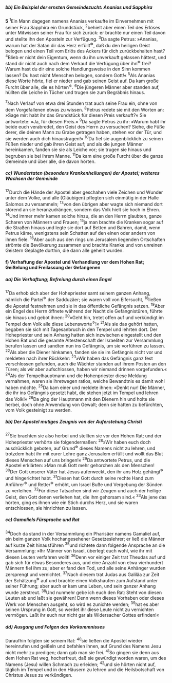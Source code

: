 ##### bb) Ein Beispiel der ernsten Gemeindezucht: Ananias und Sapphira

__5__
<sup>1</sup>Ein Mann dagegen namens Ananias verkaufte im Einvernehmen mit seiner Frau Sapphira ein Grundstück,
<sup>2</sup>behielt aber einen Teil des Erlöses unter Mitwissen seiner Frau für sich zurück: er brachte nur einen Teil davon und stellte ihn den Aposteln zur Verfügung.
<sup>3</sup>Da sagte Petrus: »Ananias, warum hat der Satan dir das Herz erfüllt<sup title="= bestrickt">&#x2732;</sup>, daß du den heiligen Geist belogen und einen Teil vom Erlös des Ackers für dich zurückbehalten hast?
<sup>4</sup>Blieb er nicht dein Eigentum, wenn du ihn unverkauft gelassen hättest, und stand dir nicht auch nach dem Verkauf die Verfügung über ihn<sup title="d.h. den Erlös">&#x2732;</sup> frei? Warum hast du dir eine solche Handlungsweise in den Sinn kommen lassen? Du hast nicht Menschen belogen, sondern Gott!«
<sup>5</sup>Als Ananias diese Worte hörte, fiel er nieder und gab seinen Geist auf. Da kam große Furcht über alle, die es hörten<sup title="oder: die zugehört hatten">&#x2732;</sup>.
<sup>6</sup>Die jüngeren Männer aber standen auf, hüllten die Leiche in Tücher und trugen sie zum Begräbnis hinaus.

<sup>7</sup>Nach Verlauf von etwa drei Stunden trat auch seine Frau ein, ohne von dem Vorgefallenen etwas zu wissen.
<sup>8</sup>Petrus redete sie mit den Worten an: »Sage mir: habt ihr das Grundstück für diesen Preis verkauft?« Sie antwortete: »Ja, für diesen Preis.«
<sup>9</sup>Da sagte Petrus zu ihr: »Warum habt ihr beide euch verabredet, den Geist des Herrn zu versuchen? Siehe, die Füße derer, die deinen Mann zu Grabe getragen haben, stehen vor der Tür, und sie werden auch dich hinaustragen!«
<sup>10</sup>Da fiel sie augenblicklich zu seinen Füßen nieder und gab ihren Geist auf; und als die jungen Männer hereinkamen, fanden sie sie als Leiche vor; sie trugen sie hinaus und begruben sie bei ihrem Manne.
<sup>11</sup>Da kam eine große Furcht über die ganze Gemeinde und über alle, die davon hörten.

##### cc) Wundertaten (besonders Krankenheilungen) der Apostel; weiteres Wachsen der Gemeinde

<sup>12</sup>Durch die Hände der Apostel aber geschahen viele Zeichen und Wunder unter dem Volke, und alle (Gläubigen) pflegten sich einmütig in der Halle Salomos zu versammeln;
<sup>13</sup>von den übrigen aber wagte sich niemand dort störend an sie heranzudrängen, sondern das Volk hielt sie hoch in Ehren.
<sup>14</sup>Und immer mehr kamen solche hinzu, die an den Herrn glaubten, ganze Scharen von Männern und Frauen;
<sup>15</sup>ja man brachte die Kranken sogar auf die Straßen hinaus und legte sie dort auf Betten und Bahren, damit, wenn Petrus käme, wenigstens sein Schatten auf den einen oder andern von ihnen fiele.
<sup>16</sup>Aber auch aus den rings um Jerusalem liegenden Ortschaften strömte die Bevölkerung zusammen und brachte Kranke und von unreinen Geistern Geplagte dorthin, die dann alle geheilt wurden.

#### f) Verhaftung der Apostel und Verhandlung vor dem Hohen Rat; Geißelung und Freilassung der Gefangenen

##### aa) Die Verhaftung; Befreiung durch einen Engel

<sup>17</sup>Da erhob sich aber der Hohepriester samt seinem ganzen Anhang, nämlich die Partei<sup title="oder: Sonderrichtung">&#x2732;</sup> der Sadduzäer; sie waren voll von Eifersucht,
<sup>18</sup>ließen die Apostel festnehmen und sie in das öffentliche Gefängnis setzen.
<sup>19</sup>Aber ein Engel des Herrn öffnete während der Nacht die Gefängnistüren, führte sie hinaus und gebot ihnen:
<sup>20</sup>»Geht hin, tretet offen auf und verkündigt im Tempel dem Volk alle diese Lebensworte<sup title="oder: diese ganze Botschaft des Lebens">&#x2732;</sup>!«
<sup>21</sup>Als sie das gehört hatten, begaben sie sich mit Tagesanbruch in den Tempel und lehrten dort. Der Hohepriester und sein Anhang hatten sich inzwischen eingestellt und den Hohen Rat und die gesamte Ältestenschaft der Israeliten zur Versammlung berufen lassen und sandten nun ins Gefängnis, um sie vorführen zu lassen.
<sup>22</sup>Als aber die Diener hinkamen, fanden sie sie im Gefängnis nicht vor und meldeten nach ihrer Rückkehr:
<sup>23</sup>»Wir haben das Gefängnis ganz fest verschlossen gefunden, auch die Wächter standen auf ihrem Posten an den Türen; als wir aber aufschlossen, haben wir niemand drinnen vorgefunden.«
<sup>24</sup>Als der Tempelhauptmann und die Hohenpriester diese Meldung vernahmen, waren sie ihretwegen ratlos, welche Bewandtnis es damit wohl haben möchte.
<sup>25</sup>Da kam einer und meldete ihnen: »Denkt nur! Die Männer, die ihr ins Gefängnis gesetzt habt, die stehen jetzt im Tempel und lehren das Volk!«
<sup>26</sup>Da ging der Hauptmann mit den Dienern hin und holte sie herbei, doch ohne Anwendung von Gewalt; denn sie hatten zu befürchten, vom Volk gesteinigt zu werden.

##### bb) Der Apostel mutiges Zeugnis von der Auferstehung Christi

<sup>27</sup>Sie brachten sie also herbei und stellten sie vor den Hohen Rat; und der Hohepriester verhörte sie folgendermaßen:
<sup>28</sup>»Wir haben euch doch ausdrücklich geboten, auf Grund<sup title="oder: unter Nennung">&#x2732;</sup> dieses Namens nicht zu lehren, und trotzdem habt ihr mit eurer Lehre ganz Jerusalem erfüllt und wollt das Blut dieses Menschen auf uns bringen!«
<sup>29</sup>Da antwortete Petrus, und die Apostel erklärten: »Man muß Gott mehr gehorchen als den Menschen!
<sup>30</sup>Der Gott unserer Väter hat Jesus auferweckt, den ihr ans Holz gehängt<sup title="= ans Kreuz geschlagen">&#x2732;</sup> und hingerichtet habt.
<sup>31</sup>Diesen hat Gott durch seine rechte Hand zum Anführer<sup title="oder: Fürsten">&#x2732;</sup> und Retter<sup title="oder: Heiland">&#x2732;</sup> erhöht, um Israel Buße und Vergebung der Sünden zu verleihen.
<sup>32</sup>Für diese Tatsachen sind wir Zeugen und auch der heilige Geist, den Gott denen verliehen hat, die ihm gehorsam sind.«
<sup>33</sup>Als jene das hörten, ging es ihnen wie ein Stich durchs Herz, und sie waren entschlossen, sie hinrichten zu lassen.

##### cc) Gamaliels Fürsprache und Rat

<sup>34</sup>Doch da stand in der Versammlung ein Pharisäer namens Gamaliel auf, ein beim ganzen Volk hochangesehener Gesetzeslehrer; er ließ die Männer auf kurze Zeit hinausführen
<sup>35</sup>und richtete dann folgende Ansprache an die Versammlung: »Ihr Männer von Israel, überlegt euch wohl, wie ihr mit diesen Leuten verfahren wollt!
<sup>36</sup>Denn vor einiger Zeit trat Theudas auf und gab sich für etwas Besonderes aus, und eine Anzahl von etwa vierhundert Männern fiel ihm zu; aber er fand den Tod, und alle seine Anhänger wurden zersprengt und vernichtet.
<sup>37</sup>Nach diesem trat Judas aus Galiläa zur Zeit der Schätzung<sup title="= Reichszählung">&#x2732;</sup> auf und brachte einen Volkshaufen zum Aufstand unter seiner Führung; aber auch er kam ums Leben, und sein ganzer Anhang wurde zerstreut.
<sup>38</sup>Und nunmehr gebe ich euch den Rat: Steht von diesen Leuten ab und laßt sie gewähren! Denn wenn dieses Vorhaben oder dieses Werk von Menschen ausgeht, so wird es zunichte werden;
<sup>39</sup>hat es aber seinen Ursprung in Gott, so werdet ihr diese Leute nicht zu vernichten vermögen. Laßt ihr euch nur nicht gar als Widersacher Gottes erfinden!«

##### dd) Ausgang und Folgen des Vorkommnisses

Daraufhin folgten sie seinem Rat:
<sup>40</sup>sie ließen die Apostel wieder hereinrufen und geißeln und befahlen ihnen, auf Grund des Namens Jesu nicht mehr zu predigen; dann gab man sie frei.
<sup>41</sup>So gingen sie denn aus dem Hohen Rat weg, hocherfreut, daß sie gewürdigt worden waren, um des Namens (Jesu) willen Schmach zu erleiden;
<sup>42</sup>und sie hörten nicht auf, täglich im Tempel und in den Häusern zu lehren und die Heilsbotschaft von Christus Jesus zu verkündigen.